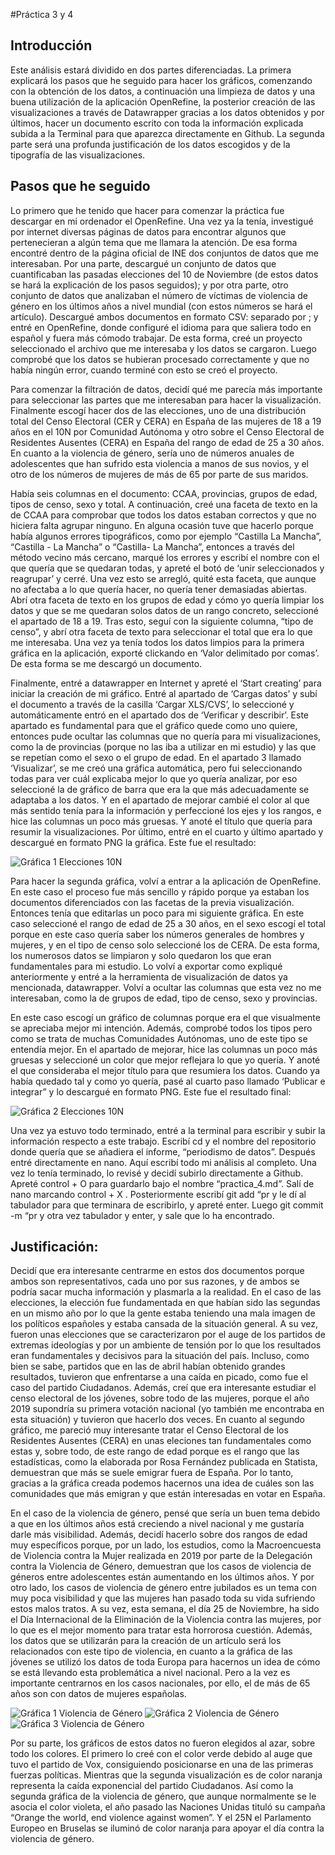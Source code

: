 #Práctica 3 y 4
## Introducción
Este análisis estará dividido en dos partes diferenciadas. La primera explicará los pasos que he seguido para hacer los gráficos, comenzando con la obtención de los datos, a continuación una limpieza de datos y una buena utilización de la aplicación OpenRefine, la posterior creación de las visualizaciones a través de Datawrapper gracias a los datos obtenidos y por últimos, hacer un documento escrito  con toda la información explicada subida a la Terminal para que aparezca directamente en Github. La segunda parte será una profunda justificación de los datos escogidos y de la tipografía de las visualizaciones.

## Pasos que he seguido
Lo primero que he tenido que hacer para comenzar la práctica fue descargar en mi ordenador el OpenRefine. Una vez ya la tenía, investigué por internet diversas páginas de datos para encontrar algunos que pertenecieran a algún tema que me llamara la atención. De esa forma encontré dentro de la página oficial de INE dos conjuntos de datos que me interesaban. Por una parte, descargué un conjunto de datos que cuantificaban las pasadas elecciones del 10 de Noviembre (de estos datos se hará la explicación de los pasos seguidos); y por otra parte, otro conjunto de datos que analizaban el número de víctimas de violencia de género en los últimos años a nivel mundial (con estos números se hará el artículo). Descargué ambos documentos en formato CSV: separado por ; y entré en OpenRefine, donde configuré el idioma para que saliera todo en español y fuera más cómodo trabajar. De esta forma, creé un proyecto seleccionado el archivo que me interesaba y  los datos se cargaron. Luego comprobé que los datos se hubieran procesado correctamente y que no había ningún error, cuando terminé con esto se creó el proyecto.

Para comenzar la filtración de datos, decidí qué me parecía más importante para seleccionar las partes que me interesaban para hacer la visualización. Finalmente escogí hacer dos de las elecciones, uno de una distribución total del Censo Electoral (CER y CERA) en España de las mujeres de 18 a 19 años en el 10N por Comunidad Autónoma y otro sobre el Censo Electoral de Residentes Ausentes (CERA) en España del rango de edad de 25 a 30 años. En cuanto a la violencia de género, sería uno de números anuales de adolescentes que han sufrido esta violencia a manos de sus novios, y el otro de los números de mujeres de más de 65 por parte de sus maridos. 

Había seis columnas en el documento: CCAA, provincias, grupos de edad, tipos de censo, sexo y total. A continuación, creé una faceta de texto en la de CCAA para comprobar que todos los datos estaban correctos y que no hiciera falta agrupar ninguno. En alguna ocasión tuve que hacerlo porque había algunos errores tipográficos, como por ejemplo “Castilla La Mancha”, “Castilla - La Mancha” o “Castilla- La Mancha”, entonces a través del método vecino más cercano, marqué los errores y escribí el nombre con el que quería que se quedaran todas, y apreté el botó de ‘unir seleccionados y reagrupar’ y cerré. Una vez esto se arregló, quité esta faceta, que aunque no afectaba a lo que quería hacer, no quería tener demasiadas abiertas. Abrí otra faceta de texto en los grupos de edad y cómo yo quería limpiar los datos y que se me quedaran solos datos de un rango concreto, seleccioné el apartado de 18 a 19. Tras esto, seguí con la siguiente columna, “tipo de censo”, y abrí otra faceta de texto para seleccionar el total que era lo que me interesaba. Una vez ya tenía todos los datos limpios para la primera gráfica en la aplicación, exporté clickando en ‘Valor delimitado por comas’. De esta forma se me descargó un documento.     

Finalmente, entré a datawrapper en Internet y apreté el ‘Start creating’ para iniciar la creación de mi gráfico. Entré al apartado de ‘Cargas datos’ y subí el documento a través de la casilla ‘Cargar XLS/CVS’, lo seleccioné y automáticamente entró en el apartado dos de ‘Verificar y describir’. Este apartado es fundamental para que el gráfico quede como uno quiere, entonces pude ocultar las columnas que no quería para mi visualizaciones, como la de provincias (porque no las iba a utilizar en mi estudio) y las que se repetían como el sexo o el grupo de edad. En el apartado 3 llamado ‘Visualizar’, se me creó una gráfica automática, pero fui seleccionando todas para ver cuál explicaba mejor lo que yo quería analizar, por eso seleccioné la de gráfico de barra que era la que más adecuadamente se adaptaba a los datos. Y en el apartado de mejorar cambié el color al que más sentido tenía para la información y perfeccioné los ejes y los rangos, e hice las columnas un poco más gruesas. Y anoté el título que quería para resumir la visualizaciones. Por último, entré en el cuarto y último apartado y descargué en formato PNG la gráfica. Este fue el resultado:

![Gráfica 1 Elecciones 10N](/img/fvk3T-distribuci-n-total-del-censo-electoral-cer-y-cera-en-espa-a-de-las-mujeres-de-18-a-19-a-os-en-el-10n-por-ccaa-br-.png)


Para hacer la segunda gráfica, volví a entrar a la aplicación de OpenRefine. En este caso el proceso fue más sencillo y rápido porque ya estaban los documentos diferenciados con las facetas de la previa visualización. Entonces tenía que editarlas un poco para mi siguiente gráfica. En este caso seleccioné el rango de edad de 25 a 30 años, en el sexo escogí el total porque en este caso quería saber los números generales de hombres y mujeres, y en el tipo de censo solo seleccioné los de CERA. De esta forma, los numerosos datos se limpiaron y solo quedaron los que eran fundamentales para mi estudio. Lo volví a exportar como expliqué anteriormente y entré a la herramienta de visualización de datos ya mencionada, datawrapper. Volví a ocultar las columnas que esta vez no me interesaban, como la de grupos de edad, tipo de censo, sexo y provincias.

En este caso escogí un gráfico de columnas porque era el que visualmente se apreciaba mejor mi intención. Además, comprobé todos los tipos pero como se trata de muchas Comunidades Autónomas, uno de este tipo se entendía mejor. En el apartado de mejorar, hice las columnas un poco más gruesas y seleccioné un color que mejor reflejara lo que yo quería. Y anoté el que consideraba el mejor título para que resumiera los datos. Cuando ya había quedado tal y como yo quería, pasé al cuarto paso llamado ‘Publicar e integrar” y lo descargué en formato PNG. Este fue el resultado final:

![Gráfica 2 Elecciones 10N](/img/lYcv2-distribuci-n-total-del-censo-electoral-de-residentes-ausentes-cera-en-espa-a-de-25-a-30-a-os.png)

Una vez ya estuvo todo terminado, entré a la terminal para escribir y subir la información respecto a este trabajo. Escribí cd y el nombre del repositorio donde quería que se añadiera el informe, “periodismo de datos”. Después entré directamente en nano. Aquí escribí todo mi análisis al completo. Una vez lo tenía terminado, lo revisé y decidí subirlo directamente a Github. Apreté control + O para guardarlo bajo el nombre “practica_4.md”. Salí de nano marcando control + X . Posteriormente escribí git add “pr y le dí al tabulador para que terminara de escribirlo, y apreté enter. Luego git commit -m “pr y otra vez tabulador y enter, y sale que lo ha encontrado.

## Justificación:
Decidí que era interesante centrarme en estos dos documentos porque ambos son representativos, cada uno por sus razones, y de ambos se podría sacar mucha información y plasmarla a la realidad. En el caso de las elecciones, la elección fue fundamentada en que habían sido las segundas en un mismo año por lo que la gente estaba teniendo una mala imagen de los políticos españoles y estaba cansada de la situación general. A su vez, fueron unas elecciones que se caracterizaron por el auge de los partidos de extremas ideologías y por un ambiente de tensión por lo que los resultados eran fundamentales y decisivos para la situación del país. Incluso, como bien se sabe, partidos que en las de abril habían obtenido grandes resultados, tuvieron que enfrentarse a una caída en picado, como fue el caso del partido Ciudadanos. Además, creí que era interesante estudiar el censo electoral de los jóvenes, sobre todo de las mujeres, porque el año 2019 supondría su primera votación nacional (yo también me encontraba en esta situación) y tuvieron que hacerlo dos veces. En cuanto al segundo gráfico, me pareció muy interesante tratar el Censo Electoral de los Residentes Ausentes (CERA) en unas eleciones tan fundamentales como estas y, sobre todo, de este rango de edad porque es el rango que las estadísticas, como la elaborada por Rosa Fernández publicada en Statista, demuestran que más se suele emigrar fuera de España. Por lo tanto, gracias a la gráfica creada podemos hacernos una idea de cuáles son las comunidades que más emigran y que están interesadas en votar en España.

En el caso de la violencia de género, pensé que sería un buen tema debido a que en los últimos años está creciendo a nivel nacional y me gustaría darle más visibilidad. Además, decidí hacerlo sobre dos rangos de edad muy específicos porque, por un lado, los estudios, como la Macroencuesta de Violencia contra la Mujer realizada en 2019 por parte de la Delegación contra la Violencia de Género, demuestran que los casos de violencia de géneros entre adolescentes están aumentando en los últimos años. Y por otro lado, los casos de violencia de género entre jubilados es un tema con muy poca visibilidad y que las mujeres han pasado toda su vida sufriendo estos malos tratos. A su vez, esta semana, el día 25 de Noviembre, ha sido el Día Internacional de la Eliminación de la Violencia contra las mujeres, por lo que es el mejor momento para tratar esta horrorosa cuestión. Además, los datos que se utilizarán para la creación de un artículo será los relacionados con este tipo de violencia, en cuanto a la gráfica de las jóvenes se utilizó los datos de toda Europa para hacernos un idea de cómo se está llevando esta problemática a nivel nacional. Pero a la vez es importante centrarnos en los casos nacionales, por ello, el de más de 65 años son con datos de mujeres españolas.

![Gráfica 1 Violencia de Género](/img/9sdmd-distribuci-n-total-anual-de-v-ctimas-de-violencia-de-g-nero-de-m-s-de-65-a-os-en-espa-a-nbsp-br-.png)
![Gráfica 2 Violencia de Género](/img/1BhKU-n-meros-totales-anuales-de-mujeres-menos-de-18-a-os-que-han-sufrido-violencia-de-g-nero-por-parte-de-sus-parejas-nbsp--2.png)
![Gráfica 3 Violencia de Género](/img/n0S1z-distribuci-n-total-de-v-ctimas-de-violencia-de-g-nero-en-el-mundo-anualmente.png)


Por su parte, los gráficos de estos datos no fueron elegidos al azar, sobre todo los colores. El primero lo creé con el color verde debido al auge que tuvo el partido de Vox, consiguiendo posicionarse en una de las primeras fuerzas políticas. Mientras que la segunda visualización es de color naranja representa la caída exponencial del partido Ciudadanos. Así como la segunda gráfica de la violencia de género, que aunque normalmente se le asocia el color violeta, el año pasado las Naciones Unidas tituló su campaña “Orange the world, end violence against women”. Y el 25N el Parlamento Europeo en Bruselas se iluminó de color naranja para apoyar el día contra la violencia de género.
